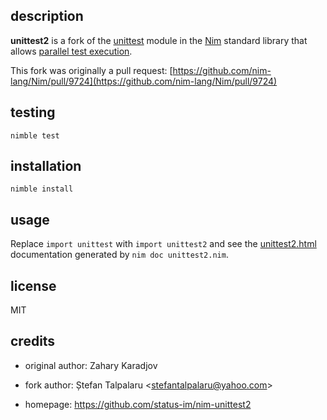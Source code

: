 ## description

**unittest2** is a fork of the [unittest](https://nim-lang.org/docs/unittest.html) module in the
[Nim](https://nim-lang.org/) standard library that allows [parallel test
execution](https://status-im.github.io/nim-unittest2/unittest2.html#running-tests-in-parallel).

This fork was originally a pull request: [https://github.com/nim-lang/Nim/pull/9724](https://github.com/nim-lang/Nim/pull/9724)

## testing

```text
nimble test
```

## installation

```text
nimble install
```

## usage

Replace `import unittest` with `import unittest2` and see the [unittest2.html](https://status-im.github.io/nim-unittest2/unittest2.html) documentation generated by `nim doc unittest2.nim`.

## license

MIT

## credits

- original author: Zahary Karadjov

- fork author: Ștefan Talpalaru \<stefantalpalaru@yahoo.com\>

- homepage: https://github.com/status-im/nim-unittest2

